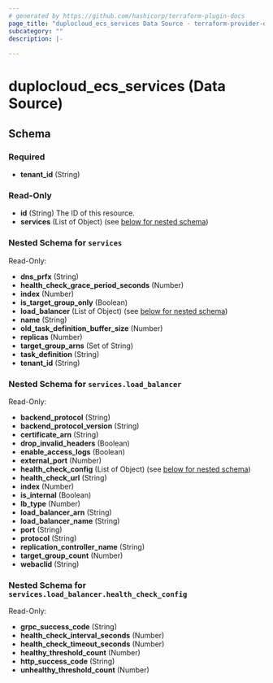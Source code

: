 ```yaml
---
# generated by https://github.com/hashicorp/terraform-plugin-docs
page_title: "duplocloud_ecs_services Data Source - terraform-provider-duplocloud"
subcategory: ""
description: |-
  
---
```


# duplocloud_ecs_services (Data Source)





<!-- schema generated by tfplugindocs -->
## Schema

### Required

- **tenant_id** (String)

### Read-Only

- **id** (String) The ID of this resource.
- **services** (List of Object) (see [below for nested schema](#nestedatt--services))

<a id="nestedatt--services"></a>
### Nested Schema for `services`

Read-Only:

- **dns_prfx** (String)
- **health_check_grace_period_seconds** (Number)
- **index** (Number)
- **is_target_group_only** (Boolean)
- **load_balancer** (List of Object) (see [below for nested schema](#nestedobjatt--services--load_balancer))
- **name** (String)
- **old_task_definition_buffer_size** (Number)
- **replicas** (Number)
- **target_group_arns** (Set of String)
- **task_definition** (String)
- **tenant_id** (String)

<a id="nestedobjatt--services--load_balancer"></a>
### Nested Schema for `services.load_balancer`

Read-Only:

- **backend_protocol** (String)
- **backend_protocol_version** (String)
- **certificate_arn** (String)
- **drop_invalid_headers** (Boolean)
- **enable_access_logs** (Boolean)
- **external_port** (Number)
- **health_check_config** (List of Object) (see [below for nested schema](#nestedobjatt--services--load_balancer--health_check_config))
- **health_check_url** (String)
- **index** (Number)
- **is_internal** (Boolean)
- **lb_type** (Number)
- **load_balancer_arn** (String)
- **load_balancer_name** (String)
- **port** (String)
- **protocol** (String)
- **replication_controller_name** (String)
- **target_group_count** (Number)
- **webaclid** (String)

<a id="nestedobjatt--services--load_balancer--health_check_config"></a>
### Nested Schema for `services.load_balancer.health_check_config`

Read-Only:

- **grpc_success_code** (String)
- **health_check_interval_seconds** (Number)
- **health_check_timeout_seconds** (Number)
- **healthy_threshold_count** (Number)
- **http_success_code** (String)
- **unhealthy_threshold_count** (Number)


